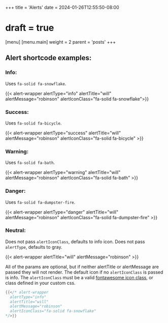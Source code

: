 +++
title = 'Alerts'
date = 2024-01-26T12:55:50-08:00
# draft = true
[menu]
 [menu.main]
  weight = 2
  parent = 'posts'
+++
## Alert shortcode examples:
  
### Info: 

Uses `fa-solid fa-snowflake`.

{{< alert-wrapper alertType="info" alertTitle="will" alertMessage="robinson" alertIconClass="fa-solid fa-snowflake">}}  

### Success: 

Uses `fa-solid fa-bicycle`.

{{< alert-wrapper alertType="success" alertTitle="will" alertMessage="robinson" alertIconClass="fa-solid fa-bicycle" >}}  

### Warning: 

Uses `fa-solid fa-bath`.

{{< alert-wrapper alertType="warning" alertTitle="will" alertMessage="robinson" alertIconClass="fa-solid fa-bath" >}}  

### Danger: 

Uses `fa-solid fa-dumpster-fire`.

{{< alert-wrapper alertType="danger" alertTitle="will" alertMessage="robinson"  alertIconClass="fa-solid fa-dumpster-fire" >}}

### Neutral: 

Does not pass `alertIconClass`, defaults to info icon.
Does not pass `alertType`, defaults to gray.

{{< alert-wrapper alertTitle="will" alertMessage="robinson" >}}

All of the params are optional, but if neither alertTitle or alertMessage are passed they will not render. The default icon if no `alertIconClass` is passed is info. The `alertIconClass` must be a valid [fontawesome icon class](https://fontawesome.com/search?o=r&m=free), or class defined in your custom css.
```go
{{</* alert-wrapper 
  alertType="info" 
  alertTitle="will" 
  alertMessage="robinson" 
  alertIconClass="fa-solid fa-snowflake"
*/>}}
```